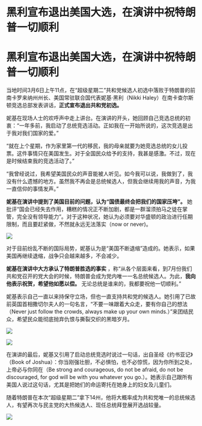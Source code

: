 # 黑利宣布退出美国大选，在演讲中祝特朗普一切顺利

# 黑利宣布退出美国大选，在演讲中祝特朗普一切顺利

当地时间3月6日上午11点，在“超级星期二”共和党候选人初选中落败于特朗普的前南卡罗来纳州州长、美国常驻联合国代表妮基·黑利（Nikki
Haley）在南卡查尔斯顿竞选总部发表讲话，**正式宣布退出共和党初选。**

妮基在现场人士的欢呼声中走上讲台。在演讲的开头，她回顾自己竞选总统的初衷：“一年多前，我启动了总统竞选活动。正如我在一开始所说的，这次竞选是出于我对我们国家的爱。”

“就在上个星期，作为家里第一代的移民，我的母亲就要为她竞选总统的女儿投票。这件事情只在美国发生。对于全国民众给予的支持，我甚是感激。不过，现在是时候结束我的竞选活动了。”

“我曾经说过，我希望美国民众的声音能被人听见。如今我可以说，我做到了，我没有什么遗憾的地方。虽然我不再会是总统候选人，但我会继续用我的声音，为我一直信仰的事情发声。”

**妮基在演讲中提到了美国目前的问题，认为“国债最终会把我们的国家压垮”。**
她批评“国会已经失去作用，糟糕的情况正不断加剧，都是一群溜须拍马之徒在掌管，完全没有领导能力”。对于这种状况，她认为必须要对华盛顿的政治进行任期限制，而且要赶紧做，不然就永远无法落实（now
or never)。

![](https://inews.gtimg.com/news_bt/O8SjLCmvZHpTZG7ZLukmVt0IRg8KxbzuNqXEObB9C1fT8AA/1000)

对于目前纷乱不断的国际局势，妮基认为是“美国不断退缩”造成的。她表示，如果美国再继续退缩，战争只会越来越多，不会减少。

**妮基在演讲中大方承认了特朗普胜选的事实**
，称“从各个层面来看，到7月份我们共和党召开的党大会的时候，特朗普会成为党内唯一一名总统候选人。为此，**我向他表示祝贺，希望他如愿以偿。**
无论总统是谁来的，我都要祝他一切顺利。”

妮基表示自己一直以来持保守立场，但也一直支持共和党的候选人。她引用了已故前英国首相撒切尔夫人的一句名言，“不要一味跟着大众走，要有你自己的想法（Never
just follow the crowds, always make up your own
minds.）”来团结民众，希望民众能彻底抛弃仇恨与撕裂交织的黑暗岁月。

![](https://inews.gtimg.com/news_bt/O2McMD7R4IGTvWaQYESFCQQL5nTLBmXGY6dYiKYJbX7owAA/1000)

![](https://inews.gtimg.com/news_bt/O_dQE_4Ux19Ohfhet1mfrLfEl0a8utNOcuco4KG8zR9mMAA/1000)

在演讲的最后，妮基又引用了启动总统竞选时说过一句话，出自圣经《约书亚记》（Book of
Joshua）：你当刚强壮胆，不必惧怕，也不必惊慌，因为你所到之处，上帝必与你同在（Be strong and courageous, do not be
afraid, do not be discouraged, for god will be with you whatever you
go.）。她表示自己跟所有美国人说过这句话，尤其是把她们的命运寄托在她身上的妇女及儿童们。

随着特朗普在本次“超级星期二”拿下14州，他将大概率成为共和党唯一的总统候选人，有望再次与民主党的大热候选人、现任总统拜登展开选战较量。

![](https://inews.gtimg.com/news_bt/OJvdqVpVL8DnxXY3JIeTBeNNED3qUz_TqOyTfx0ou2prMAA/1000)

